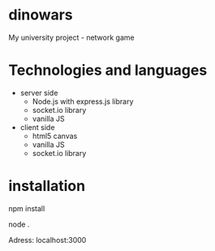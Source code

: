 # dinowars
My university project - network game

# Technologies and languages
* server side
  * Node.js with express.js library
  * socket.io library
  * vanilla JS
* client side
  * html5 canvas
  * vanilla JS
  * socket.io library

# installation

npm install

node .

Adress: localhost:3000
